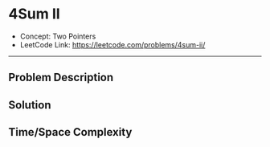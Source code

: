 # 4Sum II

- Concept: Two Pointers
- LeetCode Link: https://leetcode.com/problems/4sum-ii/

---

## Problem Description

## Solution

## Time/Space Complexity

